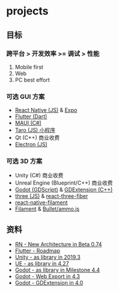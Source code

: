 # projects

## 目标

### 跨平台 > 开发效率 >= 调试 > 性能

1. Mobile first
2. Web
3. PC best effort

### 可选 GUI 方案

- [React Native (JS)](https://github.com/facebook/react-native.git) & [Expo](https://github.com/expo/expo.git)
- [Flutter (Dart)](https://github.com/flutter/flutter.git)
- [MAUI (C#)](https://github.com/dotnet/maui.git)
- [Taro (JS) 小程序](https://github.com/NervJS/taro.git)
- Qt (C++) 商业收费
- [Electron (JS)](https://github.com/electron/electron.git)

### 可选 3D 方案

- Unity (C#) 商业收费
- Unreal Engine (Blueprint/C++) 商业收费
- [Godot (GDScript)](https://github.com/godotengine/godot.git) & [GDExtension (C++)](https://github.com/godotengine/godot-cpp.git)
- [three (JS)](https://github.com/mrdoob/three.js.git) & [react-three-fiber](https://github.com/pmndrs/react-three-fiber.git)
- [react-native-filament](https://github.com/margelo/react-native-filament.git)
- [Filament](https://github.com/google/filament) & [Bullet/ammo.js](https://github.com/bulletphysics/bullet3.git)

## 资料

- [RN - New Architecture in Beta 0.74](https://reactnative.dev/docs/next/the-new-architecture/landing-page)
- [Flutter - Roadmap](https://github.com/flutter/flutter/blob/master/docs/roadmap/Roadmap.md)
- [Unity - as library in 2019.3](https://docs.unity3d.com/Manual/UnityasaLibrary.html)
- [UE - as library in 4.27](https://forums.unrealengine.com/t/ue-4-27-preview-ue-as-a-lib/484701)
- [Godot - as library in Milestone 4.4](https://github.com/godotengine/godot/pull/90510)
- [Godot - Web Export in 4.3](https://godotengine.org/article/progress-report-web-export-in-4-3/)
- [Godot - GDExtension in 4.0](https://godotengine.org/article/introducing-gd-extensions/)
